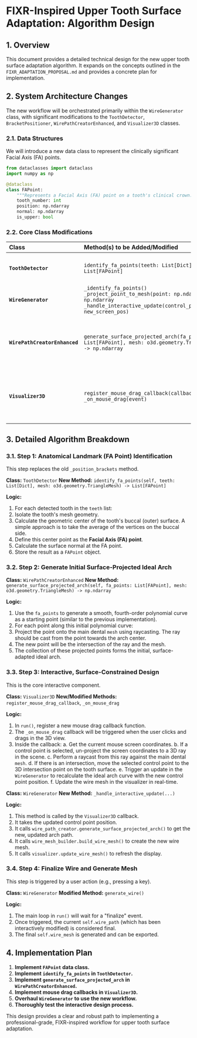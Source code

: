 # FIXR-Inspired Upper Tooth Surface Adaptation: Algorithm Design

## 1. Overview

This document provides a detailed technical design for the new upper tooth surface adaptation algorithm. It expands on the concepts outlined in the `FIXR_ADAPTATION_PROPOSAL.md` and provides a concrete plan for implementation.

## 2. System Architecture Changes

The new workflow will be orchestrated primarily within the `WireGenerator` class, with significant modifications to the `ToothDetector`, `BracketPositioner`, `WirePathCreatorEnhanced`, and `Visualizer3D` classes.

### 2.1. Data Structures

We will introduce a new data class to represent the clinically significant Facial Axis (FA) points.

```python
from dataclasses import dataclass
import numpy as np

@dataclass
class FAPoint:
    """Represents a Facial Axis (FA) point on a tooth's clinical crown."""
    tooth_number: int
    position: np.ndarray
    normal: np.ndarray
    is_upper: bool
```

### 2.2. Core Class Modifications

| Class | Method(s) to be Added/Modified | Purpose |
| :--- | :--- | :--- |
| **`ToothDetector`** | `identify_fa_points(teeth: List[Dict]) -> List[FAPoint]` | Identifies the FA point for each tooth. |
| **`WireGenerator`** | `_identify_fa_points()` <br> `_project_point_to_mesh(point: np.ndarray) -> np.ndarray` <br> `_handle_interactive_update(control_point_index, new_screen_pos)` | New core workflow methods. |
| **`WirePathCreatorEnhanced`** | `generate_surface_projected_arch(fa_points: List[FAPoint], mesh: o3d.geometry.TriangleMesh) -> np.ndarray` | Creates the initial arch curve projected onto the tooth surfaces. |
| **`Visualizer3D`** | `register_mouse_drag_callback(callback_function)` <br> `_on_mouse_drag(event)` | Enables interactive, surface-constrained manipulation of the arch curve. |

## 3. Detailed Algorithm Breakdown

### 3.1. Step 1: Anatomical Landmark (FA Point) Identification

This step replaces the old `_position_brackets` method.

**Class:** `ToothDetector`
**New Method:** `identify_fa_points(self, teeth: List[Dict], mesh: o3d.geometry.TriangleMesh) -> List[FAPoint]`

**Logic:**

1.  For each detected tooth in the `teeth` list:
2.  Isolate the tooth's mesh geometry.
3.  Calculate the geometric center of the tooth's buccal (outer) surface. A simple approach is to take the average of the vertices on the buccal side.
4.  Define this center point as the **Facial Axis (FA) point**.
5.  Calculate the surface normal at the FA point.
6.  Store the result as a `FAPoint` object.

### 3.2. Step 2: Generate Initial Surface-Projected Ideal Arch

**Class:** `WirePathCreatorEnhanced`
**New Method:** `generate_surface_projected_arch(self, fa_points: List[FAPoint], mesh: o3d.geometry.TriangleMesh) -> np.ndarray`

**Logic:**

1.  Use the `fa_points` to generate a smooth, fourth-order polynomial curve as a starting point (similar to the previous implementation).
2.  For each point along this initial polynomial curve:
3.  Project the point onto the main dental `mesh` using raycasting. The ray should be cast from the point towards the arch center.
4.  The new point will be the intersection of the ray and the mesh.
5.  The collection of these projected points forms the initial, surface-adapted ideal arch.

### 3.3. Step 3: Interactive, Surface-Constrained Design

This is the core interactive component.

**Class:** `Visualizer3D`
**New/Modified Methods:** `register_mouse_drag_callback`, `_on_mouse_drag`

**Logic:**

1.  In `run()`, register a new mouse drag callback function.
2.  The `_on_mouse_drag` callback will be triggered when the user clicks and drags in the 3D view.
3.  Inside the callback:
    a.  Get the current mouse screen coordinates.
    b.  If a control point is selected, un-project the screen coordinates to a 3D ray in the scene.
    c.  Perform a raycast from this ray against the main dental `mesh`.
    d.  If there is an intersection, move the selected control point to the 3D intersection point on the tooth surface.
    e.  Trigger an update in the `WireGenerator` to recalculate the ideal arch curve with the new control point position.
    f.  Update the wire mesh in the visualizer in real-time.

**Class:** `WireGenerator`
**New Method:** `_handle_interactive_update(...)`

**Logic:**

1.  This method is called by the `Visualizer3D` callback.
2.  It takes the updated control point position.
3.  It calls `wire_path_creator.generate_surface_projected_arch()` to get the new, updated arch path.
4.  It calls `wire_mesh_builder.build_wire_mesh()` to create the new wire mesh.
5.  It calls `visualizer.update_wire_mesh()` to refresh the display.

### 3.4. Step 4: Finalize Wire and Generate Mesh

This step is triggered by a user action (e.g., pressing a key).

**Class:** `WireGenerator`
**Modified Method:** `generate_wire()`

**Logic:**

1.  The main loop in `run()` will wait for a "finalize" event.
2.  Once triggered, the current `self.wire_path` (which has been interactively modified) is considered final.
3.  The final `self.wire_mesh` is generated and can be exported.

## 4. Implementation Plan

1.  **Implement `FAPoint` data class.**
2.  **Implement `identify_fa_points` in `ToothDetector`.**
3.  **Implement `generate_surface_projected_arch` in `WirePathCreatorEnhanced`.**
4.  **Implement mouse drag callbacks in `Visualizer3D`.**
5.  **Overhaul `WireGenerator` to use the new workflow.**
6.  **Thoroughly test the interactive design process.**

This design provides a clear and robust path to implementing a professional-grade, FIXR-inspired workflow for upper tooth surface adaptation.

